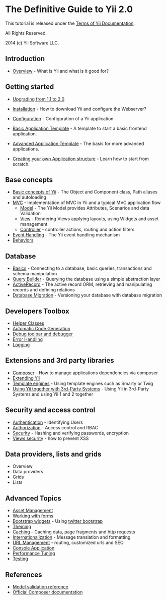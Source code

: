 The Definitive Guide to Yii 2.0
===============================

This tutorial is released under the [Terms of Yii Documentation](http://www.yiiframework.com/doc/terms/).

All Rights Reserved.

2014 (c) Yii Software LLC.


Introduction
------------

- [Overview](overview.md) - What is Yii and what is it good for?

Getting started
---------------

- [Upgrading from 1.1 to 2.0](upgrade-from-v1.md)
- [Installation](installation.md) - How to download Yii and configure the Webserver?
- [Configuration](configuration.md) - Configuration of a Yii application

- [Basic Application Template](apps-basic.md) - A template to start a basic frontend application.
- [Advanced Application Template](apps-advanced.md) - The basis for more advanced applications.

- [Creating your own Application structure](apps-own.md) - Learn how to start from scratch.

Base concepts
-------------

- [Basic concepts of Yii](basics.md) - The Object and Component class, Path aliases and autoloading
- [MVC](mvc.md) - Implementation of MVC in Yii and a typical MVC application flow
  - [Model](model.md) - The Yii Model provides Attributes, Scenarios and data Validation
  - [View](view.md) - Rendering Views applying layouts, using Widgets and asset management
  - [Controller](controller.md) - controller actions, routing and action filters
- [Event Handling](events.md) - The Yii event handling mechanism
- [Behaviors](behaviors.md)

Database
--------

- [Basics](database-basics.md) - Connecting to a database, basic queries, transactions and schema manipulation
- [Query Builder](query-builder.md) - Querying the database using a simple abstraction layer
- [ActiveRecord](active-record.md) - The active record ORM, retrieving and manipulating records and defining relations
- [Database Migration](console-migrate.md) - Versioning your database with database migration

Developers Toolbox
------------------

- [Helper Classes](helpers.md)
- [Automatic Code Generation](gii.md)
- [Debug toolbar and debugger](module-debug.md)
- [Error Handling](error.md)
- [Logging](logging.md)

Extensions and 3rd party libraries
----------------------------------

- [Composer](composer.md) - How to manage applications dependencies via composer
- [Extending Yii](extensions.md)
- [Template engines](template.md) - Using template engines such as Smarty or Twig
- [Using Yii together with 3rd-Party Systems](using-3rd-party-libraries.md) - Using Yii in 3rd-Party Systems and using Yii 1 and 2 together

Security and access control
---------------------------

- [Authentication](authentication.md) - Identifying Users
- [Authorization](authorization.md) - Access control and RBAC
- [Security](security.md) - Hashing and verifying passwords, encryption
- [Views security](view.md#security) - how to prevent XSS

Data providers, lists and grids
-------------------------------

- Overview
- Data providers
- Grids
- Lists

Advanced Topics
---------------

- [Asset Management](assets.md)
- [Working with forms](form.md)
- [Bootstrap widgets](bootstrap-widgets.md) - Using [twitter bootstrap](http://getbootstrap.com/)
- [Theming](theming.md)
- [Caching](caching.md) - Caching data, page fragments and http requests
- [Internationalization](i18n.md) - Message translation and formatting
- [URL Management](url.md) - routing, customized urls and SEO
- [Console Application](console.md)
- [Performance Tuning](performance.md)
- [Testing](testing.md)

References
----------

- [Model validation reference](validation.md)
- [Official Composer documentation](http://getcomposer.org)
